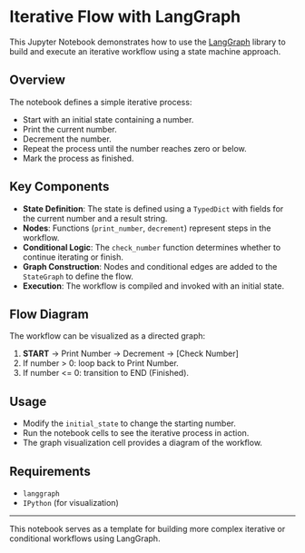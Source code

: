 # Iterative Flow with LangGraph

This Jupyter Notebook demonstrates how to use the [LangGraph](https://github.com/langchain-ai/langgraph) library to build and execute an iterative workflow using a state machine approach.

## Overview

The notebook defines a simple iterative process:
- Start with an initial state containing a number.
- Print the current number.
- Decrement the number.
- Repeat the process until the number reaches zero or below.
- Mark the process as finished.

## Key Components

- **State Definition**: The state is defined using a `TypedDict` with fields for the current number and a result string.
- **Nodes**: Functions (`print_number`, `decrement`) represent steps in the workflow.
- **Conditional Logic**: The `check_number` function determines whether to continue iterating or finish.
- **Graph Construction**: Nodes and conditional edges are added to the `StateGraph` to define the flow.
- **Execution**: The workflow is compiled and invoked with an initial state.

## Flow Diagram

The workflow can be visualized as a directed graph:
1. **START** → Print Number → Decrement → [Check Number]
2. If number > 0: loop back to Print Number.
3. If number <= 0: transition to END (Finished).

## Usage

- Modify the `initial_state` to change the starting number.
- Run the notebook cells to see the iterative process in action.
- The graph visualization cell provides a diagram of the workflow.

## Requirements

- `langgraph`
- `IPython` (for visualization)

---

This notebook serves as a template for building more complex iterative or conditional workflows using LangGraph.